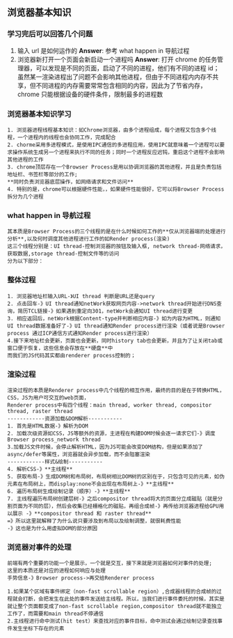 ## 浏览器基本知识

### 学习完后可以回答几个问题

1. 输入 url 是如何运作的
   **Answer**: 参考 what happen in 导航过程
2. 浏览器新打开一个页面会新启动一个进程吗
   **Answer**: 打开 chrome 的任务管理器，可以发现是不同的页面，启动了不同的进程，他们有不同的进程 id；
   虽然某一渲染进程出了问题不会影响其他进程，但由于不同进程内内存不共享，但不同进程的内存需要常常包含相同的内容，因此为了节省内存，chrome 只能根据设备的硬件条件，限制最多的进程数

### 浏览器基本知识学习

    1. 浏览器进程线程基本知识：如Chrome浏览器，由多个进程组成，每个进程又包含多个线程，一个进程内的线程也会协同工作，完成配合
    2. chorme采用多进程模式，是使用IPC通信的多进程应用，使用IPC就意味着一个进程可以要求操作系统生成另一个进程来执行不同的任务；同时一个进程反应迟钝，重启这个进程不会影响其他进程的工作
    3. chrome顶层存在一个Browser Process是用以协调浏览器的其他进程，并且是负责包括地址栏、书签栏等部分的工作;
    **同时负责浏览器底层操作，如网络请求和文件访问**
    4. 特别的是，chrome可以根据硬件性能，，如果硬件性能很好，它可以将Browser Process 拆分为几个进程

### what happen in 导航过程

    其本质是Browser Process的三个线程的是在什么时候如何工作的**仅从浏览器端的处理进行分析**,以及何时调度其他进程进行工作的如Render process(渲染)
    这三个线程分别是：UI thread-控制浏览器的按钮及输入框, network thread-网络请求，获取数据,storage thread-控制文件等的访问
    分为以下部分：

### 整体过程

    1. 浏览器地址栏输入URL-》UI thread 判断是URL还是query
    2. 点击回车-》UI thread通知netWork获取网页内容->network thread开始进行DNS查询，简历TCL链接-》如果遇到重定向301，netWork会通知UI thread进行变更
    3. 相应返回后，netWork根据Content-type并判断相应内容-》如为内容为HTML，则通知UI thread数据准备好了-》UI thread通知Render process进行渲染（或者说是Browser process 通过ICP通信方式通知Render process进行渲染）
    4.接下来地址栏会更新，页面也会更新，同时history tab也会更新，并且为了让关闭tab或窗口便于恢复，这些信息会存放在**硬盘**中
    而我们的JS代码其实都由renderer process控制的；

### 渲染过程

    渲染过程的本质是Renderer process中几个线程的相互作用，最终的目的是在于转换HTML，CSS，JS为用户可交互的web页面，
    Renderer process中有四个线程：main thread, worker thread, compositor thread, raster thread
    ------------资源加载&DOM解析-----------
    1. 首先是HTML数据-》解析为DOM
    2. 加载次级资源如CSS，JS等额外的资源，主进程在构建DOM时候会逐一请求它们-》调度 Browser process_network thread
    3.加载JS文件时候，会停止解析HTML，因为JS可能会改变DOM结构，但是如果添加了async/defer等属性，浏览器就会异步加载，而不会阻塞渲染
    ------------样式&绘制-----------
    4. 解析CSS-》**主线程**
    5. 获取布局-》生成DOM树和布局树，布局树相比DOM树的区别在于，只包含可见的元素，如伪元素在布局树上，而display:none不会出现在布局树上-》**主线程**
    6. 遍历布局树生成绘制记录（顺序）-》**主线程**
    7. 主线程遍历布局树创建层树-》之后compositor thread将大的页面分立成磁贴（就是分割页面为不同的层），然后会收集已经栅格化的磁贴，再组合成帧-》再传给浏览器进程给GPU用以展示 -》**compositor thread 和 raster thread**
    =》所以这里就解释了为什么说只要涉及到布局以及绘制调整，就很耗费性能
    -》这也是为什么用虚拟DOM的部分原因

### 浏览器对事件的处理

    前端有两个重要的功能一个是展示，一个就是交互，接下来就是浏览器如何对事件的处理;
    这里的本质还是对应的进程如何响应与处理
    手势信息-》Browser process->再交给Renderer process

    1.如果某个区域有事件绑定（non-fast scrollable region）,合成器线程的合成帧的过程就会打断，会把发生在此处的事件发送给主线程。所以，当我们进行事件委托的时候，其实是就让整个页面都变成了non-fast scrollable region,compositor thread就不能独立工作了，而需要和main thread不停通信
    2.主线程进行命中测试(hit test）来查找对应的事件目标，命中测试会通过绘制记录查找事件发生坐标下存在的元素
